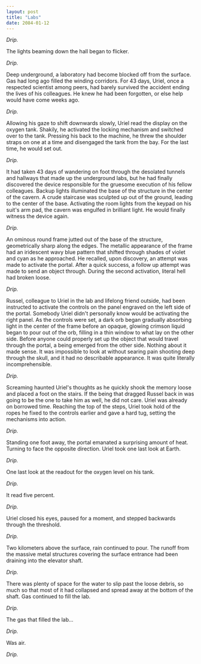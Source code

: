 ```yaml
---
layout: post
title: "Labs"
date: 2084-01-12
---
```


*Drip.*

The lights beaming down the hall began to flicker.

*Drip.*

Deep underground, a laboratory had become blocked off from the surface. Gas had long ago filled the winding corridors. For 43 days, Uriel, once a respected scientist among peers, had barely survived the accident ending the lives of his colleagues. He knew he had been forgotten, or else help would have come weeks ago.

*Drip.*

Allowing his gaze to shift downwards slowly, Uriel read the display on the oxygen tank. Shakily, he activated the locking mechanism and switched over to the tank. Pressing his back to the machine, he threw the shoulder straps on one at a time and disengaged the tank from the bay. For the last time, he would set out.

*Drip.*

It had taken 43 days of wandering on foot through the desolated tunnels and hallways that made up the underground labs, but he had finally discovered the device responsible for the gruesome execution of his fellow colleagues. Backup lights illuminated the base of the structure in the center of the cavern. A crude staircase was sculpted up out of the ground, leading to the center of the base. Activating the room lights from the keypad on his suit's arm pad, the cavern was engulfed in brilliant light. He would finally witness the device again.

*Drip.*

An ominous round frame jutted out of the base of the structure, geometrically sharp along the edges. The metallic appearance of the frame had an iridescent wavy blue pattern that shifted through shades of violet and cyan as he approached. He recalled, upon discovery, an attempt was made to activate the portal. After a quick success, a follow up attempt was made to send an object through. During the second activation, literal hell had broken loose.

*Drip.*

Russel, colleague to Uriel in the lab and lifelong friend outside, had been instructed to activate the controls on the panel engraved on the left side of the portal. Somebody Uriel didn't personally know would be activating the right panel. As the controls were set, a dark orb began gradually absorbing light in the center of the frame before an opaque, glowing crimson liquid began to pour out of the orb, filling in a thin window to what lay on the other side. Before anyone could properly set up the object that would travel through the portal, a being emerged from the other side. Nothing about it made sense. It was impossible to look at without searing pain shooting deep through the skull, and it had no describable appearance. It was quite literally incomprehensible.

*Drip.*

Screaming haunted Uriel's thoughts as he quickly shook the memory loose and placed a foot on the stairs. If the being that dragged Russel back in was going to be the one to take him as well, he did not care. Uriel was already on borrowed time. Reaching the top of the steps, Uriel took hold of the ropes he fixed to the controls earlier and gave a hard tug, setting the mechanisms into action.

*Drip.*

Standing one foot away, the portal emanated a surprising amount of heat. Turning to face the opposite direction. Uriel took one last look at Earth.

*Drip.*

One last look at the readout for the oxygen level on his tank.

*Drip.*

It read five percent.

*Drip.*

Uriel closed his eyes, paused for a moment, and stepped backwards through the threshold.

*Drip.*

Two kilometers above the surface, rain continued to pour. The runoff from the massive metal structures covering the surface entrance had been draining into the elevator shaft.

*Drip.*

There was plenty of space for the water to slip past the loose debris, so much so that most of it had collapsed and spread away at the bottom of the shaft. Gas continued to fill the lab.

*Drip.*

The gas that filled the lab...

*Drip.*

Was air.

*Drip.*